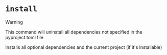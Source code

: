 # `install`

> [!WARNING]
> This command will uninstall all dependencies not specified in the pyproject.toml file

Installs all optional dependencies and the current project (if it's installable)
